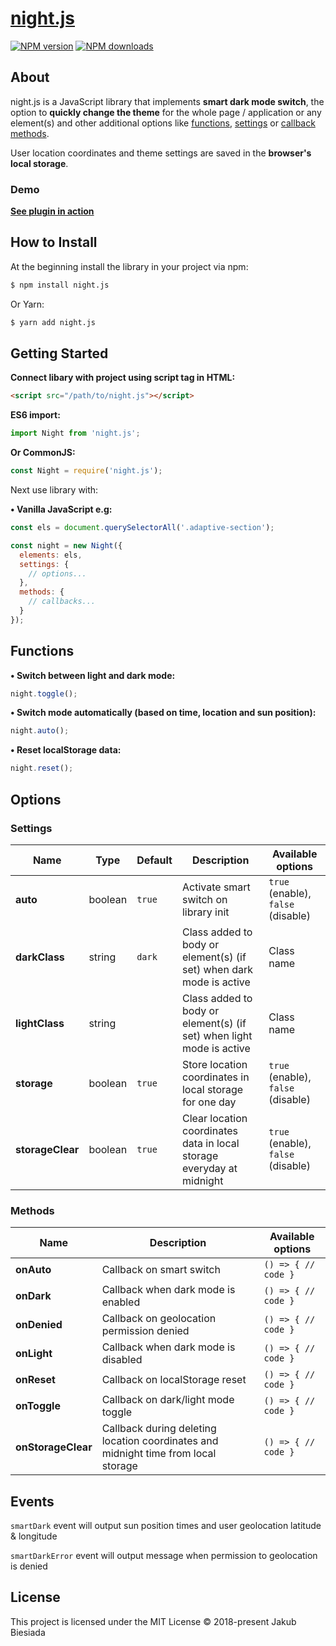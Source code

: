 # [night.js](https://github.com/jb1905/night.js)

[![NPM version](http://img.shields.io/npm/v/night.js.svg?style=flat-square)](https://www.npmjs.com/package/night.js)
[![NPM downloads](http://img.shields.io/npm/dm/night.js.svg?style=flat-square)](https://www.npmjs.com/package/night.js)

## About
night.js is a JavaScript library that implements **smart dark mode switch**, the option to **quickly change the theme** for the whole page / application or any element(s) and other additional options like [functions](#functions), [settings](#settings) or [callback methods](#methods).

User location coordinates and theme settings are saved in the **browser's local storage**.

### Demo
**[See plugin in action](https://jb1905.github.io/night.js/)**

## How to Install
At the beginning install the library in your project via npm:
```bash
$ npm install night.js
```

Or Yarn:
```bash
$ yarn add night.js
```

## Getting Started
**Connect libary with project using script tag in HTML:**
```html
<script src="/path/to/night.js"></script>
```

**ES6 import:**
```js
import Night from 'night.js';
```

**Or CommonJS:**
```js
const Night = require('night.js');
```

Next use library with:

**&bull; Vanilla JavaScript e.g:**
```js
const els = document.querySelectorAll('.adaptive-section');

const night = new Night({
  elements: els,
  settings: {
    // options...
  },
  methods: {
    // callbacks...
  }
});
```

## Functions
**&bull; Switch between light and dark mode:**
```js
night.toggle();
```

**• Switch mode automatically (based on time, location and sun position):**
```js
night.auto();
```

**• Reset localStorage data:**
```js
night.reset();
```

## Options
### Settings
Name | Type | Default | Description | Available options
-|-|-|-|-
**auto** | boolean | `true` | Activate smart switch on library init | `true` (enable), `false` (disable)
**darkClass** | string | `dark` | Class added to body or element(s) (if set) when dark mode is active | Class name
**lightClass** | string | ` ` | Class added to body or element(s) (if set) when light mode is active | Class name
**storage** | boolean | `true` | Store location coordinates in local storage for one day | `true` (enable), `false` (disable)
**storageClear** | boolean | `true` | Clear location coordinates data in local storage everyday at midnight | `true` (enable), `false` (disable)

### Methods
Name | Description | Available options
-|-|-
**onAuto** | Callback on smart switch | `() => { // code }`
**onDark** | Callback when dark mode is enabled | `() => { // code }`
**onDenied** | Callback on geolocation permission denied | `() => { // code }`
**onLight** | Callback when dark mode is disabled | `() => { // code }`
**onReset** | Callback on localStorage reset | `() => { // code }`
**onToggle** | Callback on dark/light mode toggle | `() => { // code }`
**onStorageClear** | Callback during deleting location coordinates and midnight time from local storage | `() => { // code }`

## Events
`smartDark` event will output sun position times and user geolocation latitude & longitude

`smartDarkError` event will output message when permission to geolocation is denied

## License
This project is licensed under the MIT License © 2018-present Jakub Biesiada
